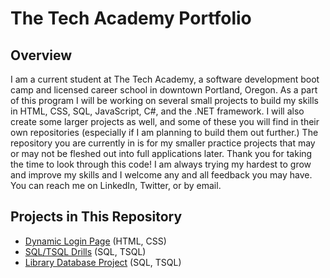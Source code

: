 # The Tech Academy Portfolio
## Overview
I am a current student at The Tech Academy, a software development boot camp and licensed career school in downtown Portland, Oregon. As a part of this program I will be working on several small projects to build my skills in HTML, CSS, SQL, JavaScript, C#, and the .NET framework. I will also create some larger projects as well, and some of these you will find in their own repositories (especially if I am planning to build them out further.) The repository you are currently in is for my smaller practice projects that may or may not be fleshed out into full applications later. Thank you for taking the time to look through this code! I am always trying my hardest to grow and improve my skills and I welcome any and all feedback you may have. You can reach me on LinkedIn, Twitter, or by email.

## Projects in This Repository
* [Dynamic Login Page](https://github.com/jhunschejones/The-Tech-Academy-Projects/tree/master/login) (HTML, CSS)  
* [SQL/TSQL Drills](https://github.com/jhunschejones/The-Tech-Academy-Projects/tree/master/SQL%20Drills) (SQL, TSQL)
* [Library Database Project](https://github.com/jhunschejones/The-Tech-Academy-Projects/tree/master/library) (SQL, TSQL)

